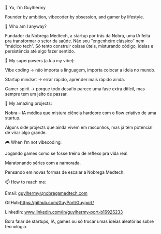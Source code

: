 👋 Yo, I'm Guylhermy

Founder by ambition, vibecoder by obsession, and gamer by lifestyle.

🚀 Who am I anyway?

Fundador da Nobrega Medtech, a startup por trás da Nobra, uma IA feita pra transformar o setor da saúde.
Não sou “engenheiro clássico” nem “médico tech”. Só tento construir coisas úteis, misturando código, ideias e persistência até algo fazer sentido.

🧠 My superpowers (a.k.a my vibe):

Vibe coding → não importa a linguagem, importa colocar a ideia no mundo.

Startup mindset → errar rápido, aprender mais rápido ainda.

Gamer spirit → porque todo desafio parece uma fase extra difícil, mas sempre tem um jeito de passar.

🤖 My amazing projects:

Nobra – IA médica que mistura ciência hardcore com o flow criativo de uma startup.

Alguns side projects que ainda vivem em rascunhos, mas já têm potencial de virar algo grande.

🎮 When I’m not vibecoding:

Jogando games como se fosse treino de reflexo pra vida real.

Maratonando séries com a namorada.

Pensando em novas formas de escalar a Nobrega Medtech.

📫 How to reach me:

Email: guylhermy@nobregamedtech.com

GitHub:https://github.com/GuyPort/Guyport/

LinkedIn: www.linkedin.com/in/guylhermy-port-b16926233

Bora falar de startups, IA, games ou só trocar umas ideias aleatórias sobre tecnologia.
